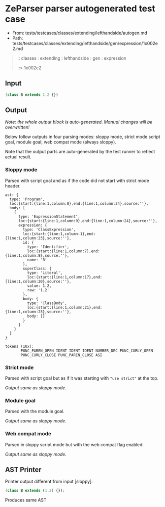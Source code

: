 # ZeParser parser autogenerated test case

- From: tests/testcases/classes/extending/lefthandside/autogen.md
- Path: tests/testcases/classes/extending/lefthandside/gen/expression/1x002e2.md

> :: classes : extending : lefthandside : gen : expression
>
> ::> 1x002e2

## Input


`````js
(class B extends 1.2 {})
`````

## Output

_Note: the whole output block is auto-generated. Manual changes will be overwritten!_

Below follow outputs in four parsing modes: sloppy mode, strict mode script goal, module goal, web compat mode (always sloppy).

Note that the output parts are auto-generated by the test runner to reflect actual result.

### Sloppy mode

Parsed with script goal and as if the code did not start with strict mode header.

`````
ast: {
  type: 'Program',
  loc:{start:{line:1,column:0},end:{line:1,column:24},source:''},
  body: [
    {
      type: 'ExpressionStatement',
      loc:{start:{line:1,column:0},end:{line:1,column:24},source:''},
      expression: {
        type: 'ClassExpression',
        loc:{start:{line:1,column:1},end:{line:1,column:23},source:''},
        id: {
          type: 'Identifier',
          loc:{start:{line:1,column:7},end:{line:1,column:8},source:''},
          name: 'B'
        },
        superClass: {
          type: 'Literal',
          loc:{start:{line:1,column:17},end:{line:1,column:20},source:''},
          value: 1.2,
          raw: '1.2'
        },
        body: {
          type: 'ClassBody',
          loc:{start:{line:1,column:21},end:{line:1,column:23},source:''},
          body: []
        }
      }
    }
  ]
}

tokens (10x):
       PUNC_PAREN_OPEN IDENT IDENT IDENT NUMBER_DEC PUNC_CURLY_OPEN
       PUNC_CURLY_CLOSE PUNC_PAREN_CLOSE ASI
`````

### Strict mode

Parsed with script goal but as if it was starting with `"use strict"` at the top.

_Output same as sloppy mode._

### Module goal

Parsed with the module goal.

_Output same as sloppy mode._

### Web compat mode

Parsed in sloppy script mode but with the web compat flag enabled.

_Output same as sloppy mode._

## AST Printer

Printer output different from input [sloppy]:

````js
(class B extends (1.2) {});
````

Produces same AST

